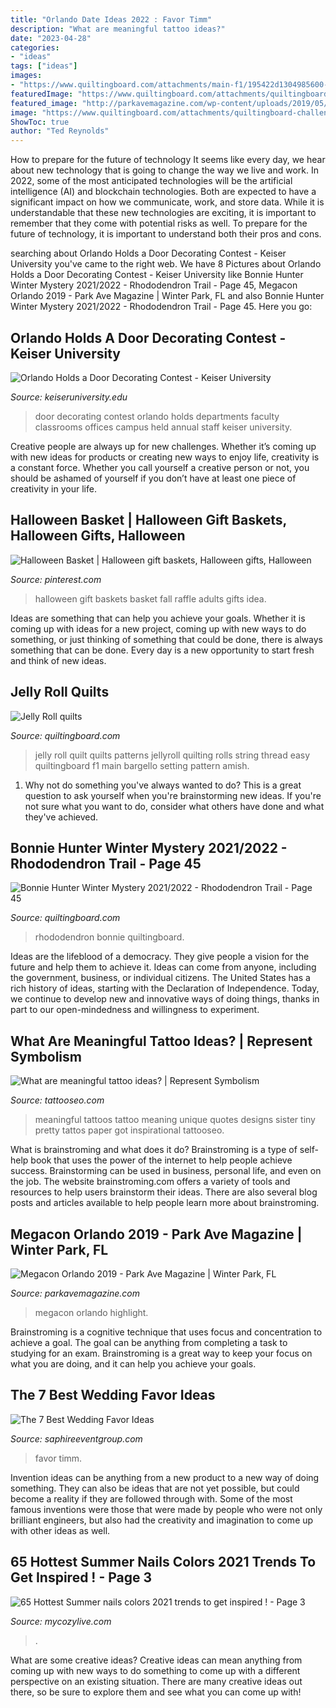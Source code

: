 ```yaml
---
title: "Orlando Date Ideas 2022 : Favor Timm"
description: "What are meaningful tattoo ideas?"
date: "2023-04-28"
categories:
- "ideas"
tags: ["ideas"]
images:
- "https://www.quiltingboard.com/attachments/main-f1/195422d1304985600-attachment-195416.jpe"
featuredImage: "https://www.quiltingboard.com/attachments/quiltingboard-challenges-contests-f21/636997d1640794231-img_1363.jpeg"
featured_image: "http://parkavemagazine.com/wp-content/uploads/2019/05/MegaCon-Orlando-Pirates-of-the-Caribbean-e1558551747109.jpg"
image: "https://www.quiltingboard.com/attachments/quiltingboard-challenges-contests-f21/636997d1640794231-img_1363.jpeg"
ShowToc: true
author: "Ted Reynolds"
---
```



How to prepare for the future of technology
It seems like every day, we hear about new technology that is going to change the way we live and work. In 2022, some of the most anticipated technologies will be the artificial intelligence (AI) and blockchain technologies. Both are expected to have a significant impact on how we communicate, work, and store data. While it is understandable that these new technologies are exciting, it is important to remember that they come with potential risks as well. To prepare for the future of technology, it is important to understand both their pros and cons.

	

		
searching about Orlando Holds a Door Decorating Contest - Keiser University you've came to the right web. We have 8 Pictures about Orlando Holds a Door Decorating Contest - Keiser University like Bonnie Hunter Winter Mystery 2021/2022 - Rhododendron Trail - Page 45, Megacon Orlando 2019 - Park Ave Magazine | Winter Park, FL and also Bonnie Hunter Winter Mystery 2021/2022 - Rhododendron Trail - Page 45. Here you go:
		
    
## Orlando Holds A Door Decorating Contest - Keiser University

<img loading=lazy src="https://www.keiseruniversity.edu/wp-content/uploads/2015/12/Door-decorating-contest-Dec.-2015-2-576x1024.jpg" onerror="this.onerror=null;this.src='https://tse4.mm.bing.net/th?id=OIP.DWkuhyzF0lxzU8My-SgPLgHaNK&amp;pid=15.1';" alt="Orlando Holds a Door Decorating Contest - Keiser University">

_Source: keiseruniversity.edu_

>door decorating contest orlando holds departments faculty classrooms offices campus held annual staff keiser university. 

	

Creative people are always up for new challenges. Whether it’s coming up with new ideas for products or creating new ways to enjoy life, creativity is a constant force. Whether you call yourself a creative person or not, you should be ashamed of yourself if you don’t have at least one piece of creativity in your life.

    
## Halloween Basket | Halloween Gift Baskets, Halloween Gifts, Halloween

<img loading=lazy src="https://i.pinimg.com/originals/be/68/ae/be68ae81e0d01a2058db917b9ff5f473.jpg" onerror="this.onerror=null;this.src='https://tse2.mm.bing.net/th?id=OIP.Ls0UdrsGRyvosECRQyvBVAHaJ4&amp;pid=15.1';" alt="Halloween Basket | Halloween gift baskets, Halloween gifts, Halloween">

_Source: pinterest.com_

>halloween gift baskets basket fall raffle adults gifts idea. 

	

Ideas are something that can help you achieve your goals. Whether it is coming up with ideas for a new project, coming up with new ways to do something, or just thinking of something that could be done, there is always something that can be done. Every day is a new opportunity to start fresh and think of new ideas.

    
## Jelly Roll Quilts

<img loading=lazy src="https://www.quiltingboard.com/attachments/main-f1/195422d1304985600-attachment-195416.jpe" onerror="this.onerror=null;this.src='https://tse2.mm.bing.net/th?id=OIP.kVPAlW7j8jmxuvwfusD6BgHaJ4&amp;pid=15.1';" alt="Jelly Roll quilts">

_Source: quiltingboard.com_

>jelly roll quilt quilts patterns jellyroll quilting rolls string thread easy quiltingboard f1 main bargello setting pattern amish. 

	

1. Why not do something you've always wanted to do? This is a great question to ask yourself when you're brainstorming new ideas. If you're not sure what you want to do, consider what others have done and what they've achieved.

    
## Bonnie Hunter Winter Mystery 2021/2022 - Rhododendron Trail - Page 45

<img loading=lazy src="https://www.quiltingboard.com/attachments/quiltingboard-challenges-contests-f21/636997d1640794231-img_1363.jpeg" onerror="this.onerror=null;this.src='https://tse4.mm.bing.net/th?id=OIP.vVNUDyuHYcRJL42loNB1WgHaFR&amp;pid=15.1';" alt="Bonnie Hunter Winter Mystery 2021/2022 - Rhododendron Trail - Page 45">

_Source: quiltingboard.com_

>rhododendron bonnie quiltingboard. 

	

Ideas are the lifeblood of a democracy. They give people a vision for the future and help them to achieve it. Ideas can come from anyone, including the government, business, or individual citizens. The United States has a rich history of ideas, starting with the Declaration of Independence. Today, we continue to develop new and innovative ways of doing things, thanks in part to our open-mindedness and willingness to experiment.

    
## What Are Meaningful Tattoo Ideas? | Represent Symbolism

<img loading=lazy src="https://www.tattooseo.com/wp-content/uploads/2017/09/meaningful-tattoos-11.jpg" onerror="this.onerror=null;this.src='https://tse2.mm.bing.net/th?id=OIP.EkD3fjqH-Liigwe2aqcV7gHaNK&amp;pid=15.1';" alt="What are meaningful tattoo ideas? | Represent Symbolism">

_Source: tattooseo.com_

>meaningful tattoos tattoo meaning unique quotes designs sister tiny pretty tattos paper got inspirational tattooseo. 

	

What is brainstroming and what does it do?
Brainstroming is a type of self-help book that uses the power of the internet to help people achieve success. Brainstorming can be used in business, personal life, and even on the job. The website brainstroming.com offers a variety of tools and resources to help users brainstorm their ideas. There are also several blog posts and articles available to help people learn more about brainstroming.

    
## Megacon Orlando 2019 - Park Ave Magazine | Winter Park, FL

<img loading=lazy src="http://parkavemagazine.com/wp-content/uploads/2019/05/MegaCon-Orlando-Pirates-of-the-Caribbean-e1558551747109.jpg" onerror="this.onerror=null;this.src='https://tse3.mm.bing.net/th?id=OIP.BoOgNebu1gJ4QliPKyILswHaJ4&amp;pid=15.1';" alt="Megacon Orlando 2019 - Park Ave Magazine | Winter Park, FL">

_Source: parkavemagazine.com_

>megacon orlando highlight. 

	

Brainstroming is a cognitive technique that uses focus and concentration to achieve a goal. The goal can be anything from completing a task to studying for an exam. Brainstroming is a great way to keep your focus on what you are doing, and it can help you achieve your goals.

    
## The 7 Best Wedding Favor Ideas

<img loading=lazy src="https://www.saphireeventgroup.com/wp-content/uploads/files/3514/0251/2298/7_best_wedding_favor_ideas_5.jpg" onerror="this.onerror=null;this.src='https://tse1.mm.bing.net/th?id=OIP.7s0q5Vu-5LBrK3FzxBuydQHaJ2&amp;pid=15.1';" alt="The 7 Best Wedding Favor Ideas">

_Source: saphireeventgroup.com_

>favor timm. 

	

Invention ideas can be anything from a new product to a new way of doing something. They can also be ideas that are not yet possible, but could become a reality if they are followed through with. Some of the most famous inventions were those that were made by people who were not only brilliant engineers, but also had the creativity and imagination to come up with other ideas as well.

    
## 65 Hottest Summer Nails Colors 2021 Trends To Get Inspired ! - Page 3

<img loading=lazy src="https://mycozylive.com/wp-content/uploads/2021/05/56.jpg" onerror="this.onerror=null;this.src='https://tse4.mm.bing.net/th?id=OIP.ajINWo6rMHiOsg1NjpyHmgHaLH&amp;pid=15.1';" alt="65 Hottest Summer nails colors 2021 trends to get inspired ! - Page 3">

_Source: mycozylive.com_

>. 

	

What are some creative ideas?
Creative ideas can mean anything from coming up with new ways to do something to come up with a different perspective on an existing situation. There are many creative ideas out there, so be sure to explore them and see what you can come up with!

